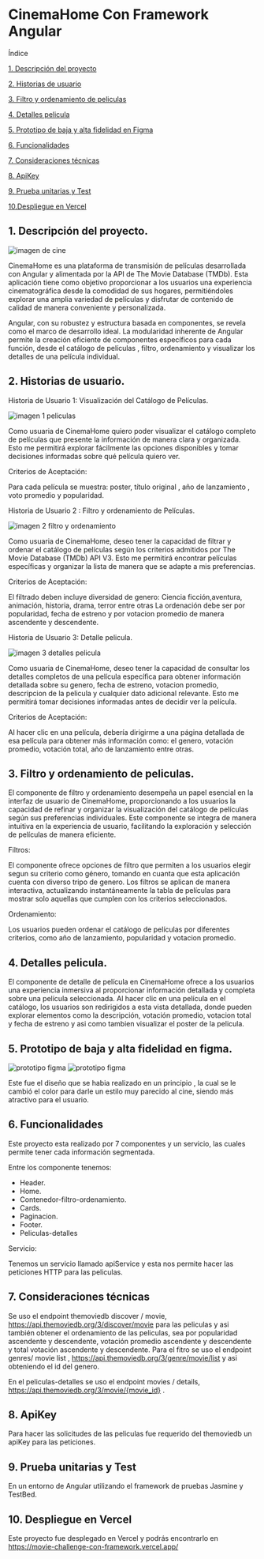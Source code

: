 # CinemaHome Con Framework Angular


Índice

[1. Descripción del proyecto](#1-descripcion-del-proyecto)

[2. Historias de usuario](#2-historias-de-usuario)

[3. Filtro y ordenamiento de peliculas](#3-filtro-y-ordenamiento-de-peliculas)

[4. Detalles pelicula](#4-detalle-pelicula)

[5. Prototipo de baja y alta fidelidad en Figma](#5-prototipo-de-baja-y-alta-fidelidad-en-figma)

[6. Funcionalidades](#6-funcionalidades)

[7. Consideraciones técnicas](#7consideraciones-técnicas)

[8. ApiKey](#8apikey)

[9. Prueba unitarias y Test](#9prueba-test-y-unitarias)

[10.Despliegue en Vercel](#10-despliegue-en-vercel)


## 1. Descripción del proyecto.

![imagen de cine](/src/assets/img/ART-3.3-CINE-300x200.jpg)

CinemaHome es una plataforma de transmisión de películas desarrollada con Angular y alimentada por la API de The Movie Database (TMDb). Esta aplicación tiene como objetivo proporcionar a los  usuarios una experiencia cinematográfica desde la comodidad de sus hogares, permitiéndoles  explorar una amplia variedad de películas y disfrutar de contenido de calidad de manera conveniente y personalizada.

Angular, con su robustez y estructura basada en componentes, se revela como el marco de desarrollo ideal. La modularidad inherente de Angular permite la creación eficiente de componentes específicos para cada función, desde el catálogo de películas , filtro, ordenamiento y visualizar los detalles de una película individual.

## 2. Historias de usuario.

Historia de Usuario 1: Visualización del Catálogo de Películas.

![imagen 1 peliculas](/src/assets/img/imagen_1.png)

Como usuaria de CinemaHome quiero poder visualizar el catálogo completo de películas que presente la información de manera clara y organizada. Esto me permitirá explorar fácilmente las opciones disponibles y tomar decisiones informadas sobre qué película quiero ver.

Criterios de Aceptación:

Para cada película se muestra: poster, título original , año de lanzamiento , voto promedio y popularidad.


Historia de Usuario 2 : Filtro y ordenamiento de Películas.

![imagen 2 filtro y ordenamiento](/src/assets/img/imagen_2.png)

Como usuaria de CinemaHome, deseo tener la capacidad de filtrar y ordenar el catálogo de películas según los criterios admitidos por The Movie Database (TMDb) API V3. Esto me permitirá encontrar películas específicas y organizar la lista de manera que se adapte a mis preferencias.

Criterios de Aceptación:

El filtrado deben incluye diversidad de genero: Ciencia ficción,aventura, animación, historia, drama, terror entre otras 
La ordenación debe ser por popularidad, fecha de estreno y por votacion promedio de manera ascendente y descendente.

Historia de Usuario 3: Detalle pelicula.

![imagen 3 detalles pelicula](/src/assets/img/imagen_3.png)

Como usuaria de CinemaHome, deseo tener la capacidad de consultar los detalles completos de una película específica para obtener información detallada sobre su genero, fecha de estreno, votacion promedio, descripcion de  la pelicula y cualquier dato adicional relevante. Esto me permitirá tomar decisiones informadas antes de decidir ver la película.

Criterios de Aceptación:

Al hacer clic en una película, debería dirigirme a una página detallada de esa película para obtener más información como: el genero, votación promedio, votación total, año de lanzamiento entre otras.

## 3. Filtro y ordenamiento de peliculas.

El componente de filtro y ordenamiento desempeña un papel esencial en la interfaz de usuario de CinemaHome, proporcionando a los usuarios la capacidad de refinar y organizar la visualización del catálogo de películas según sus preferencias individuales. Este componente se integra de manera intuitiva en la experiencia de usuario, facilitando la exploración y selección de películas de manera eficiente.

Filtros:

El componente ofrece opciones de filtro que permiten a los usuarios elegir segun su criterio como género, tomando en cuanta que esta aplicación cuenta con diverso tripo de genero.
Los filtros se aplican de manera interactiva, actualizando instantáneamente la tabla de películas para mostrar solo aquellas que cumplen con los criterios seleccionados.

Ordenamiento:

Los usuarios pueden ordenar el catálogo de películas por diferentes criterios, como año de lanzamiento, popularidad y votacion promedio.

## 4. Detalles pelicula.

El componente de detalle de película en CinemaHome ofrece a los usuarios una experiencia inmersiva al proporcionar información detallada y completa sobre una película seleccionada. Al hacer clic en una película en el catálogo, los usuarios son redirigidos a esta vista detallada, donde pueden explorar elementos como la descripción, votación promedio, votacion total y fecha de estreno y asi como tambien visualizar el poster de la pelicula.


## 5. Prototipo de baja y alta fidelidad en figma.

![prototipo figma](/src/assets/img/prototipo%20de%20baja%20fidelidad%20figma.png)
![prototipo figma](/src/assets/img/prototipo%20de%20baja%20fidelidad%20detalle.png)

Este fue el diseño que se habia realizado en un principio , la cual se le cambió el color para darle un estilo muy parecido al cine, siendo más atractivo para el usuario.

## 6. Funcionalidades

Este proyecto esta realizado por 7 componentes y un servicio, las cuales permite tener cada información segmentada. 

Entre los componente tenemos: 

* Header.
* Home.
* Contenedor-filtro-ordenamiento.
* Cards.
* Paginacion. 
* Footer.
* Peliculas-detalles

Servicio:

Tenemos un servicio llamado apiService y esta nos permite hacer las peticiones HTTP para las peliculas.


## 7. Consideraciones técnicas

Se uso el endpoint themoviedb discover / movie, https://api.themoviedb.org/3/discover/movie para las peliculas y asi también obtener el ordenamiento de las peliculas, sea por popularidad ascendente y descendente, votación promedio ascendente y descendente y total votación ascendente y descendente.
Para el fitro se uso el endpoint genres/ movie list , https://api.themoviedb.org/3/genre/movie/list y asi obteniendo el id del genero.

En el peliculas-detalles se uso el endpoint movies / details, 
https://api.themoviedb.org/3/movie/{movie_id} .


## 8. ApiKey

Para hacer las solicitudes de las peliculas fue requerido del themoviedb un apiKey para las peticiones.



## 9. Prueba unitarias y Test

En un entorno de Angular utilizando el framework de pruebas Jasmine y TestBed.




## 10. Despliegue en Vercel
Este proyecto fue desplegado en Vercel y podrás encontrarlo en https://movie-challenge-con-framework.vercel.app/